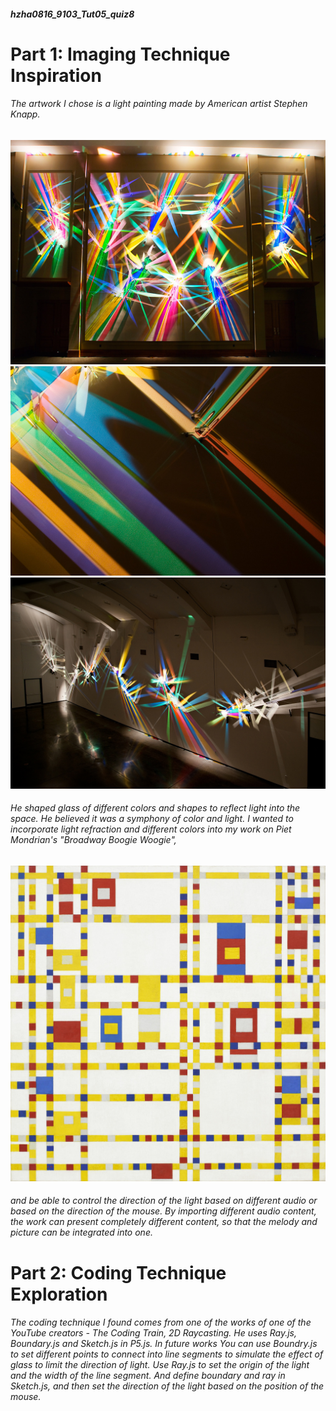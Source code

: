 ##### hzha0816_9103_Tut05_quiz8
# Part 1: Imaging Technique Inspiration

###### The artwork I chose is a light painting made by American artist *Stephen Knapp*.
![An image of Lazer Art](assets/lazer%20art%2001.jpeg)
![An image of Lazer Art](assets/lazer%20art%2002.jpg)
![An image of Lazer Art](assets/lazer%20art%2003.jpg)
###### He shaped glass of different colors and shapes to reflect light into the space. He believed it was a symphony of color and light. I wanted to incorporate light refraction and different colors into my work on *Piet Mondrian's "Broadway Boogie Woogie"*,
![An image of Lazer Art](assets/Piet_Mondrian%20Broadway_Boogie_Woogie.jpeg)
###### and be able to control the direction of the light based on different audio or based on the direction of the mouse. By importing different audio content, the work can present completely different content, so that the melody and picture can be integrated into one.

# Part 2: Coding Technique Exploration

###### The coding technique I found comes from one of the works of one of the YouTube creators - The Coding Train, 2D Raycasting. He uses Ray.js, Boundary.js and Sketch.js in P5.js. In future works You can use Boundry.js to set different points to connect into line segments to simulate the effect of glass to limit the direction of light. Use Ray.js to set the origin of the light and the width of the line segment. And define boundary and ray in Sketch.js, and then set the direction of the light based on the position of the mouse.
